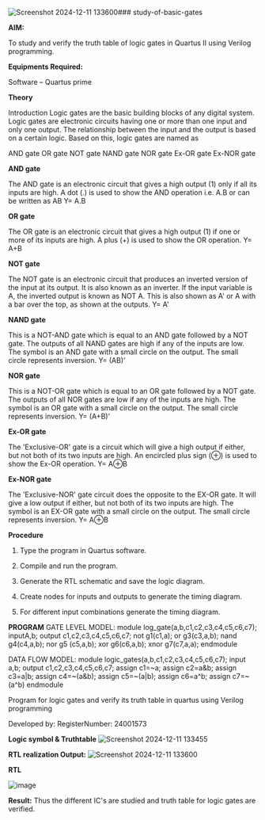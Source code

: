 ![Screenshot 2024-12-11 133600](https://github.com/user-attachments/assets/6c247b66-f1c6-4a88-99c3-b47ca7cc326f)### study-of-basic-gates

**AIM:** 

To study and verify the truth table of logic gates in Quartus II using Verilog programming.

**Equipments Required:**

Software – Quartus prime 

**Theory**

Introduction Logic gates are the basic building blocks of any digital system. Logic gates are electronic circuits having one or more than one input and only one output. The relationship between the input and the output is based on a certain logic. Based on this, logic gates are named as

AND gate OR gate NOT gate NAND gate NOR gate Ex-OR gate Ex-NOR gate

**AND gate**

The AND gate is an electronic circuit that gives a high output (1) only if all its inputs are high. A dot (.) is used to show the AND operation i.e. A.B or can be written as AB
Y= A.B

**OR gate** 

The OR gate is an electronic circuit that gives a high output (1) if one or more of its inputs are high. A plus (+) is used to show the OR operation.
Y= A+B

**NOT gate**

The NOT gate is an electronic circuit that produces an inverted version of the input at its output. It is also known as an inverter. If the input variable is A, the inverted output is known as NOT A. This is also shown as A' or A with a bar over the top, as shown at the outputs.
Y= A'

**NAND gate**

This is a NOT-AND gate which is equal to an AND gate followed by a NOT gate. The outputs of all NAND gates are high if any of the inputs are low. The symbol is an AND gate with a small circle on the output. The small circle represents inversion.
Y= (AB)’

**NOR gate**

This is a NOT-OR gate which is equal to an OR gate followed by a NOT gate. The outputs of all NOR gates are low if any of the inputs are high. The symbol is an OR gate with a small circle on the output. The small circle represents inversion.
Y= (A+B)’

**Ex-OR gate**

The 'Exclusive-OR' gate is a circuit which will give a high output if either, but not both of its two inputs are high. An encircled plus sign (⊕) is used to show the Ex-OR operation.
Y= A⊕B

**Ex-NOR gate**

The 'Exclusive-NOR' gate circuit does the opposite to the EX-OR gate. It will give a low output if either, but not both of its two inputs are high. The symbol is an EX-OR gate with a small circle on the output. The small circle represents inversion.
Y= A⊕B

**Procedure** 

1.	Type the program in Quartus software.

2.	Compile and run the program.

3.	Generate the RTL schematic and save the logic diagram.

4.	Create nodes for inputs and outputs to generate the timing diagram.

5.	For different input combinations generate the timing diagram.


**PROGRAM**
GATE LEVEL MODEL:
module log_gate(a,b,c1,c2,c3,c4,c5,c6,c7);
inputA,b;
output c1,c2,c3,c4,c5,c6,c7;
not g1(c1,a);
or g3(c3,a,b);
nand g4(c4,a,b);
nor g5 (c5,a,b);
xor g6(c6,a,b);
xnor g7(c7,a,a);
endmodule

DATA FLOW MODEL:
module logic_gates(a,b,c1,c2,c3,c4,c5,c6,c7);
input a,b;
output c1,c2,c3,c4,c5,c6,c7;
assign c1=~a;
assign c2=a&b;
assign c3=a|b;
assign c4=~(a&b);
assign c5=~(a|b);
assign c6=a^b;
assign c7=~(a^b)
endmodule

Program for logic gates and verify its truth table in quartus using Verilog programming

 Developed by: RegisterNumber: 24001573
 
**Logic symbol & Truthtable**
![Screenshot 2024-12-11 133455](https://github.com/user-attachments/assets/a7d90e18-9862-455c-9de7-324280d2f783)

**RTL realization Output:** 
![Screenshot 2024-12-11 133600](https://github.com/user-attachments/assets/d5214e24-d612-455d-8a0b-ff43f3903ca2)

**RTL**

![image](https://github.com/user-attachments/assets/a0c53800-4ae6-4847-aac3-cefeb19ee65b)

**Result:**
Thus the different IC's are studied and truth table for logic gates are verified.

